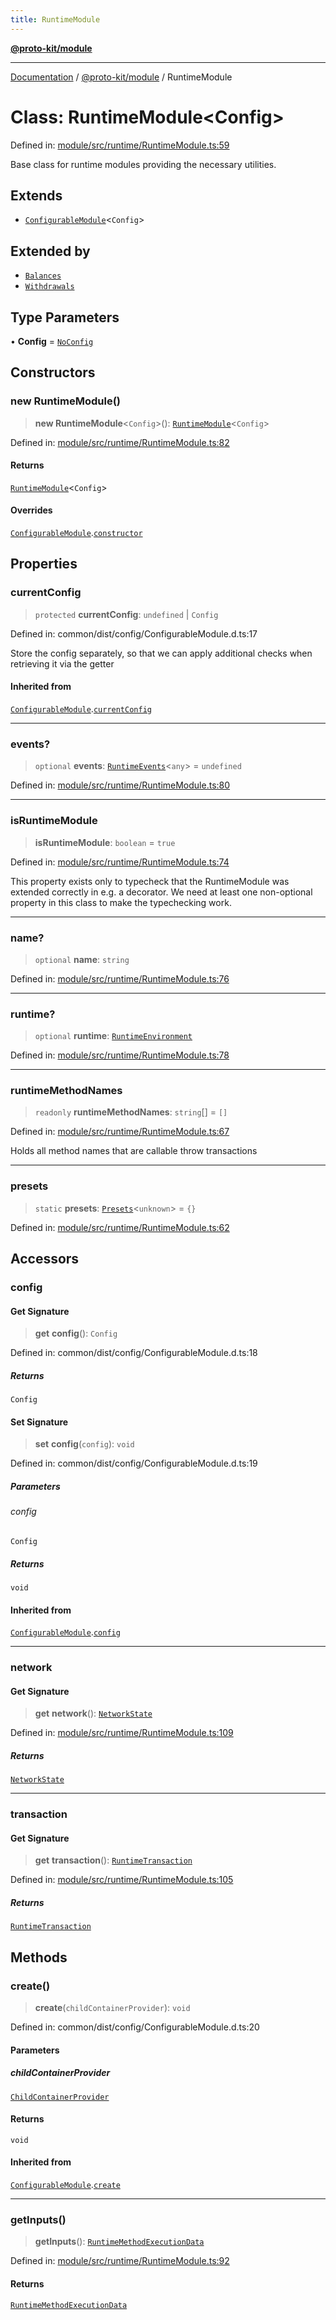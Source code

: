 ```yaml
---
title: RuntimeModule
---
```


[**@proto-kit/module**](../README.md)

***

[Documentation](../../../README.md) / [@proto-kit/module](../README.md) / RuntimeModule

# Class: RuntimeModule\<Config\>

Defined in: [module/src/runtime/RuntimeModule.ts:59](https://github.com/proto-kit/framework/blob/b953c754e500c62f01fbbd6d09adfb2f5577269d/packages/module/src/runtime/RuntimeModule.ts#L59)

Base class for runtime modules providing the necessary utilities.

## Extends

- [`ConfigurableModule`](../../common/classes/ConfigurableModule.md)\<`Config`\>

## Extended by

- [`Balances`](../../library/classes/Balances.md)
- [`Withdrawals`](../../library/classes/Withdrawals.md)

## Type Parameters

• **Config** = [`NoConfig`](../../common/type-aliases/NoConfig.md)

## Constructors

### new RuntimeModule()

> **new RuntimeModule**\<`Config`\>(): [`RuntimeModule`](RuntimeModule.md)\<`Config`\>

Defined in: [module/src/runtime/RuntimeModule.ts:82](https://github.com/proto-kit/framework/blob/b953c754e500c62f01fbbd6d09adfb2f5577269d/packages/module/src/runtime/RuntimeModule.ts#L82)

#### Returns

[`RuntimeModule`](RuntimeModule.md)\<`Config`\>

#### Overrides

[`ConfigurableModule`](../../common/classes/ConfigurableModule.md).[`constructor`](../../common/classes/ConfigurableModule.md#constructors)

## Properties

### currentConfig

> `protected` **currentConfig**: `undefined` \| `Config`

Defined in: common/dist/config/ConfigurableModule.d.ts:17

Store the config separately, so that we can apply additional
checks when retrieving it via the getter

#### Inherited from

[`ConfigurableModule`](../../common/classes/ConfigurableModule.md).[`currentConfig`](../../common/classes/ConfigurableModule.md#currentconfig)

***

### events?

> `optional` **events**: [`RuntimeEvents`](RuntimeEvents.md)\<`any`\> = `undefined`

Defined in: [module/src/runtime/RuntimeModule.ts:80](https://github.com/proto-kit/framework/blob/b953c754e500c62f01fbbd6d09adfb2f5577269d/packages/module/src/runtime/RuntimeModule.ts#L80)

***

### isRuntimeModule

> **isRuntimeModule**: `boolean` = `true`

Defined in: [module/src/runtime/RuntimeModule.ts:74](https://github.com/proto-kit/framework/blob/b953c754e500c62f01fbbd6d09adfb2f5577269d/packages/module/src/runtime/RuntimeModule.ts#L74)

This property exists only to typecheck that the RuntimeModule
was extended correctly in e.g. a decorator. We need at least
one non-optional property in this class to make the typechecking work.

***

### name?

> `optional` **name**: `string`

Defined in: [module/src/runtime/RuntimeModule.ts:76](https://github.com/proto-kit/framework/blob/b953c754e500c62f01fbbd6d09adfb2f5577269d/packages/module/src/runtime/RuntimeModule.ts#L76)

***

### runtime?

> `optional` **runtime**: [`RuntimeEnvironment`](../interfaces/RuntimeEnvironment.md)

Defined in: [module/src/runtime/RuntimeModule.ts:78](https://github.com/proto-kit/framework/blob/b953c754e500c62f01fbbd6d09adfb2f5577269d/packages/module/src/runtime/RuntimeModule.ts#L78)

***

### runtimeMethodNames

> `readonly` **runtimeMethodNames**: `string`[] = `[]`

Defined in: [module/src/runtime/RuntimeModule.ts:67](https://github.com/proto-kit/framework/blob/b953c754e500c62f01fbbd6d09adfb2f5577269d/packages/module/src/runtime/RuntimeModule.ts#L67)

Holds all method names that are callable throw transactions

***

### presets

> `static` **presets**: [`Presets`](../../common/type-aliases/Presets.md)\<`unknown`\> = `{}`

Defined in: [module/src/runtime/RuntimeModule.ts:62](https://github.com/proto-kit/framework/blob/b953c754e500c62f01fbbd6d09adfb2f5577269d/packages/module/src/runtime/RuntimeModule.ts#L62)

## Accessors

### config

#### Get Signature

> **get** **config**(): `Config`

Defined in: common/dist/config/ConfigurableModule.d.ts:18

##### Returns

`Config`

#### Set Signature

> **set** **config**(`config`): `void`

Defined in: common/dist/config/ConfigurableModule.d.ts:19

##### Parameters

###### config

`Config`

##### Returns

`void`

#### Inherited from

[`ConfigurableModule`](../../common/classes/ConfigurableModule.md).[`config`](../../common/classes/ConfigurableModule.md#config)

***

### network

#### Get Signature

> **get** **network**(): [`NetworkState`](../../protocol/classes/NetworkState.md)

Defined in: [module/src/runtime/RuntimeModule.ts:109](https://github.com/proto-kit/framework/blob/b953c754e500c62f01fbbd6d09adfb2f5577269d/packages/module/src/runtime/RuntimeModule.ts#L109)

##### Returns

[`NetworkState`](../../protocol/classes/NetworkState.md)

***

### transaction

#### Get Signature

> **get** **transaction**(): [`RuntimeTransaction`](../../protocol/classes/RuntimeTransaction.md)

Defined in: [module/src/runtime/RuntimeModule.ts:105](https://github.com/proto-kit/framework/blob/b953c754e500c62f01fbbd6d09adfb2f5577269d/packages/module/src/runtime/RuntimeModule.ts#L105)

##### Returns

[`RuntimeTransaction`](../../protocol/classes/RuntimeTransaction.md)

## Methods

### create()

> **create**(`childContainerProvider`): `void`

Defined in: common/dist/config/ConfigurableModule.d.ts:20

#### Parameters

##### childContainerProvider

[`ChildContainerProvider`](../../common/interfaces/ChildContainerProvider.md)

#### Returns

`void`

#### Inherited from

[`ConfigurableModule`](../../common/classes/ConfigurableModule.md).[`create`](../../common/classes/ConfigurableModule.md#create)

***

### getInputs()

> **getInputs**(): [`RuntimeMethodExecutionData`](../../protocol/interfaces/RuntimeMethodExecutionData.md)

Defined in: [module/src/runtime/RuntimeModule.ts:92](https://github.com/proto-kit/framework/blob/b953c754e500c62f01fbbd6d09adfb2f5577269d/packages/module/src/runtime/RuntimeModule.ts#L92)

#### Returns

[`RuntimeMethodExecutionData`](../../protocol/interfaces/RuntimeMethodExecutionData.md)
